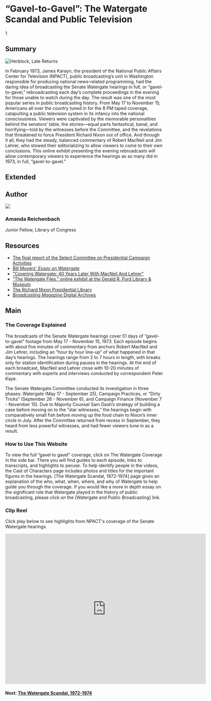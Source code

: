 # “Gavel-to-Gavel”: The Watergate Scandal and Public Television

1

## Summary

![Herblock, Late Returns](https://s3.amazonaws.com/americanarchive.org/exhibits/latereturns.jpg "Herblock, Late Returns")

In February 1973, James Karayn, the president of the National Public Affairs Center for Television (NPACT), public broadcasting’s unit in Washington responsible for producing national news-related programming, had the daring idea of broadcasting the Senate Watergate hearings in full, or “gavel-to-gavel,” rebroadcasting each day’s complete proceedings in the evening for those unable to watch during the day. The result was one of the most popular series in public broadcasting history. From May 17 to November 15, Americans all over the country tuned in for the 8 PM taped coverage, catapulting a public television system in its infancy into the national consciousness. Viewers were captivated by the memorable personalities behind the senators’ table, the stories—equal parts fantastical, banal, and horrifying—told by the witnesses before the Committee, and the revelations that threatened to force President Richard Nixon out of office. And through it all, they had the steady, balanced commentary of Robert MacNeil and Jim Lehrer, who stowed their editorializing to allow viewers to come to their own conclusions. This online exhibit presenting the evening rebroadcasts will allow contemporary viewers to experience the hearings as so many did in 1973, in full, “gavel-to-gavel.”

## Extended

## Author

<img class="img-circle pull-left" src="https://s3.amazonaws.com/americanarchive.org/staff/amandaheadshot.jpg"/>

### Amanda Reichenbach
Junior Fellow, Library of Congress


## Resources

- [The final report of the Select Committee on Presidential Campaign Activities](https://babel.hathitrust.org/cgi/pt?id=mdp.39015011697870;view=1up;seq=15)
- [Bill Moyers' *Essay on Watergate*](https://vimeo.com/44242486)
- ["Covering Watergate: 40 Years Later With MacNeil And Lehrer"](http://www.pbs.org/newshour/bb/politics-jan-june13-watergate_05-17/)
- ["The Watergate Files," online exhibit at the Gerald R. Ford Library & Museum](https://www.fordlibrarymuseum.gov/museum/exhibits/Watergate_files/index.html)
- [The Richard Nixon Presidential Library](https://www.nixonlibrary.gov/index.php)
- [*Broadcasting Magazine* Digital Archives](http://www.americanradiohistory.com/Broadcasting_Individual_Issues_Guide.htm)

## Main

### The Coverage Explained

The broadcasts of the Senate Watergate hearings cover 51 days of “gavel-to-gavel” footage from May 17 - November 15, 1973. Each episode begins with about five minutes of commentary from anchors Robert MacNeil and Jim Lehrer, including an “hour by hour line-up” of what happened in that day’s hearings. The hearings range from 2 to 7 hours in length, with breaks only for station identification during pauses in the hearings. At the end of each broadcast, MacNeil and Lehrer close with 10-20 minutes of commentary with experts and interviews conducted by correspondent Peter Kaye.

The Senate Watergate Committee conducted its investigation in three phases: Watergate (May 17 - September 25), Campaign Practices, or “Dirty Tricks” (September 26 - November 6), and Campaign Finance (November 7 - November 15). Due to Majority Counsel Sam Dash’s strategy of building a case before moving on to the “star witnesses,” the hearings begin with comparatively small fish before moving up the food chain to Nixon’s inner circle in July. After the Committee returned from recess in September, they heard from less powerful witnesses, and had fewer viewers tune in as a result.


### How to Use This Website

To view the full “gavel to gavel” coverage, click on The Watergate Coverage in the side bar. There you will find guides to each episode, links to transcripts, and highlights to peruse. To help identify people in the videos, the Cast of Characters page includes photos and titles for the important figures in the hearings. [The Watergate Scandal, 1972-1974] page gives an explanation of the who, what, when, where, and why of Watergate to help guide you through the coverage. If you would like a more in depth essay on the significant role that Watergate played in the history of public broadcasting, please click on the [Watergate and Public Broadcasting] link.


### Clip Reel
Click play below to see highlights from NPACT's coverage of the Senate Watergate hearings.

<iframe src="https://player.vimeo.com/video/226909199" width="640" height="480" frameborder="0" webkitallowfullscreen mozallowfullscreen allowfullscreen></iframe>


#### Next: [The Watergate Scandal, 1972-1974](/exhibits/watergate/the-watergate-scandal-1972-1974)

